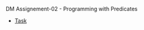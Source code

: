 DM Assignement-02 - Programming with Predicates

- [Task](https://datsoftlyngby.github.io/soft2020fall/resources/43ec6fda-02-assignment.pdf)